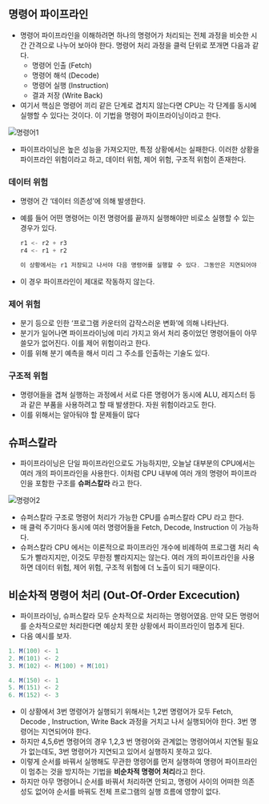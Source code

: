 ## 명령어 파이프라인

- 명령어 파이프라인을 이해하려면 하나의 명령어가 처리되는 전체 과정을 비슷한 시간 간격으로 나누어 보아야 한다. 명령어 처리 과정을 클럭 단위로 쪼개면 다음과 같다.
    - 명령어 인출 (Fetch)
    - 명령어 해석 (Decode)
    - 명령어 실행 (Instruction)
    - 결과 저장 (Write Back)
- 여기서 핵심은 명령어 끼리 같은 단계로 겹치지 않는다면 CPU는 각 단계를 동시에 실행할 수 있다는 것이다. 이 기법을 명령어 파이프라이닝이라고 한다.

![명령어1](https://github.com/user-attachments/assets/1b15fe78-ef93-461a-8c50-5f3919035b71)
- 파이프라이닝은 높은 성능을 가져오지만, 특정 상황에서는 실패한다. 이러한 상황을 파이프라인 위험이라고 하고, 데이터 위험, 제어 위험, 구조적 위험이 존재한다.

### 데이터 위험

- 명령어 간 ‘데이터 의존성’에 의해 발생한다.
- 예를 들어 어떤 명령어는 이전 명령어를 끝까지 실행해야만 비로소 실행할 수 있는 경우가 있다.

    ```java
    r1 <- r2 + r3
    r4 <- r1 + r2
    
    이 상황에서는 r1 저장되고 나서야 다음 명령어를 실행할 수 있다. 그동안은 지연되어야 한다.
    ```

- 이 경우 파이프라인이 제대로 작동하지 않는다.

### 제어 위험

- 분기 등으로 인한 ‘프로그램 카운터의 갑작스러운 변화’에 의해 나타난다.
- 분기가 일어나면 파이프라이닝에 미리 가지고 와서 처리 중이었던 명령어들이 아무 쓸모가 없어진다. 이를 제어 위험이라고 한다.
- 이를 위해 분기 예측을 해서 미리 그 주소를 인출하는 기술도 있다.

### 구조적 위험

- 명령어들을 겹쳐 실행하는 과정에서 서로 다른 명령어가 동시에 ALU, 레지스터 등과 같은 부품을 사용하려고 할 때 발생한다. 자원 위험이라고도 한다.
- 이를 위해서는 알아둬야 할 문제들이 많다

## 슈퍼스칼라

- 파이프라이닝은 단일 파이프라인으로도 가능하지만, 오늘날 대부분의 CPU에서는 여러 개의 파이프라인을 사용한다. 이처럼 CPU 내부에 여러 개의 명령어 파이프라인을 포함한 구조를 **슈퍼스칼라** 라고 한다.

![명령어2](https://github.com/user-attachments/assets/83a3f79a-9bbe-418d-a33c-7ae6b4f47e82)

- 슈퍼스칼라 구조로 명령어 처리가 가능한 CPU를 슈퍼스칼라 CPU 라고 한다.
- 매 클럭 주기마다 동시에 여러 명령어들을 Fetch, Decode, Instruction 이 가능하다.
- 슈퍼스칼라 CPU 에서는 이론적으로 파이프라인 개수에 비례하여 프로그램 처리 속도가 빨라지지만, 이것도 무한정 빨라지지는 않는다. 여러 개의 파이프라인을 사용하면 데이터 위험, 제어 위험, 구조적 위험에 더 노출이 되기 때문이다.

## 비순차적 명령어 처리 (Out-Of-Order Excecution)

- 파이프라이닝, 슈퍼스칼라 모두 순차적으로 처리하는 명령어였음. 만약 모든 명령어를 순차적으로만 처리한다면 예상치 못한 상황에서 파이프라인이 멈추게 된다.
- 다음 예시를 보자.

```java
1. M(100) <- 1
2. M(101) <- 2
3. M(102) <- M(100) + M(101)

4. M(150) <- 1
5. M(151) <- 2
6. M(152) <- 3
```

- 이 상황에서 3번 명령어가 실행되기 위해서는 1,2번 명령어가 모두 Fetch, Decode , Instruction, Write Back 과정을 거치고 나서 실행되어야 한다. 3번 명령어는 지연되어야 한다.
- 하지만 4,5,6번 명령어의 경우 1,2,3 번 명령어와 관계없는 명령어여서 지연될 필요가 없는데도, 3번 명령어가 지연되고 있어서 실행하지 못하고 있다.
- 이렇게 순서를 바꿔서 실행해도 무관한 명령어를 먼저 실행하여 명령어 파이프라인이 멈추는 것을 방지하는 기법을 **비순차적 명령어 처리**라고 한다.
- 하지만 아무 명령어니 순서를 바꿔서 처리하면 안되고, 명령어 사이의 어떠한 의존성도 없어야 순서를 바꿔도 전체 프로그램의 실행 흐름에 영향이 없다.